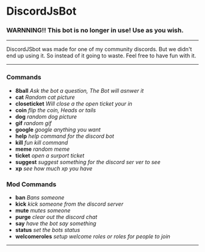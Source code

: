 # DiscordJsBot


### WARNNING!! This bot is no longer in use! Use as you wish. 
___
DiscordJSbot was made for one of my community discords. But we didn't end up using it. So instead of it going to waste. Feel free to have fun with it.

___

### Commands
- **8ball**  *Ask the bot a question, The Bot will asnwer it*
- **cat** *Random cat picture*
- **closeticket** *Will close a the open ticket your in*
- **coin** *flip the coin, Heads or tails*
- **dog** *random dog picture*
- **gif** *random gif*
- **google** *google anything you want*
- **help** *help command for the discord bot*
- **kill** *fun kill command*
- **meme** *random meme*
- **ticket** *open a surport ticket*
- **suggest** *suggest something for the discord ser ver to see*
- **xp** *see how much xp you have*

### Mod Commands
- **ban** *Bans someone*
- **kick** *kick someone from the discord server*
- **mute** *mutes someone*
- **purge** *clear out the discord chat*
- **say** *have the bot say something*
- **status** *set the bots status*
- **welcomeroles** *setup welcome roles or roles for people to join*
___



